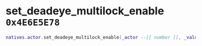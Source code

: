 # set_deadeye_multilock_enable `0x4E6E5E78`

```lua
natives.actor.set_deadeye_multilock_enable(_actor --[[ number ]], _value --[[ boolean ]])
```